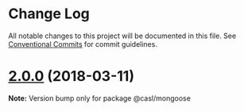 # Change Log

All notable changes to this project will be documented in this file.
See [Conventional Commits](https://conventionalcommits.org) for commit guidelines.

<a name="2.0.0"></a>
# [2.0.0](https://github.com/stalniy/casl/compare/@casl/mongoose@2.0.0-alpha.1...@casl/mongoose@2.0.0) (2018-03-11)




**Note:** Version bump only for package @casl/mongoose
